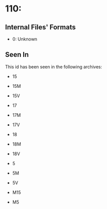 # 110: 

## Internal Files' Formats
- 0: Unknown

## Seen In

This id has been seen in the following archives:  

- 15  

- 15M  

- 15V  

- 17  

- 17M  

- 17V  

- 18  

- 18M  

- 18V  

- 5  

- 5M  

- 5V  

- M15  

- M5  
